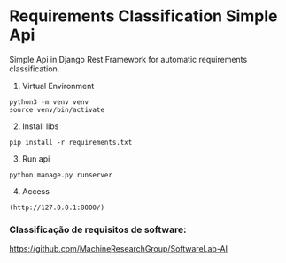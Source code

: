 # Requirements Classification Simple Api
Simple Api in Django Rest Framework for automatic requirements classification.

1. Virtual Environment
```
python3 -m venv venv
source venv/bin/activate
```

2. Install libs
```
pip install -r requirements.txt 
```


3. Run api
```
python manage.py runserver
```

4. Access
```
(http://127.0.0.1:8000/)
```

### Classificação de requisitos de software: 
https://github.com/MachineResearchGroup/SoftwareLab-AI

